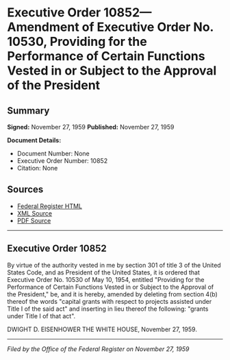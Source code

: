 # Executive Order 10852—Amendment of Executive Order No. 10530, Providing for the Performance of Certain Functions Vested in or Subject to the Approval of the President

## Summary

**Signed:** November 27, 1959
**Published:** November 27, 1959

**Document Details:**
- Document Number: None
- Executive Order Number: 10852
- Citation: None

## Sources
- [Federal Register HTML](https://www.presidency.ucsb.edu/documents/executive-order-10852-amendment-executive-order-no-10530-providing-for-the-performance)
- [XML Source](None)
- [PDF Source](None)

---

## Executive Order 10852

By virtue of the authority vested in me by section 301 of title 3 of the United States Code, and as President of the United States, it is ordered that Executive Order No. 10530 of May 10, 1954, entitled "Providing for the Performance of Certain Functions Vested in or Subject to the Approval of the President," be, and it is hereby, amended by deleting from section 4(b) thereof the words "capital grants with respect to projects assisted under Title I of the said act" and inserting in lieu thereof the following: "grants under Title I of that act".

DWIGHT D. EISENHOWER
THE WHITE HOUSE,
November 27, 1959.

---

*Filed by the Office of the Federal Register on November 27, 1959*
